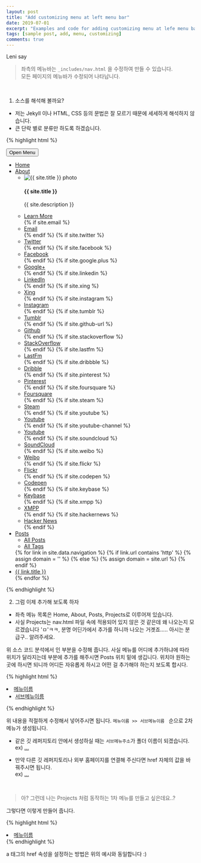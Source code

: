 ```yaml
---
layout: post
title: "Add customizing menu at left menu bar"
date: 2019-07-01
excerpt: "Examples and code for adding customizing menu at lefe menu bar."
tags: [sample post, add, menu, customizing]
comments: true
---
```


Leni say
> 좌측의 메뉴바는 `_includes/nav.html` 을 수정하여 만들 수 있습니다. <br>
>  모든 페이지의 메뉴바가 수정되어 나타납니다.

<br>

1. 소스를 해석해 볼까요?
  - 저는 Jekyll 이나 HTML, CSS 등의 문법은 잘 모르기 때문에 세세하게 해석하지 않습니다.
  - 큰 단락 별로 분류만 하도록 하겠습니다.


{% highlight html %}
<nav id="dl-menu" class="dl-menuwrapper" role="navigation">
  <button class="dl-trigger">Open Menu</button>
  <!-- 여기서 부터 메뉴바의 설정이 시작 됩니다 -->
  <ul class="dl-menu">
    <!-- 좌측 상단 메뉴의 `Home`을 눌렀을 때 동작하는 부분입니다 -->
    <li><a href="{{ site.url }}/">Home</a></li>
    <li>
      <!-- 좌측 상단 메뉴의 `About`을 눌렀을 때 동작하는 부분입니다 -->
      <a href="#">About</a>
      <ul class="dl-submenu">
        <li>
          <img src="{{ site.url }}/{{ site.logo }}" alt="{{ site.title }} photo" class="author-photo">
          <h4>{{ site.title }}</h4>
          <p>{{ site.description }}</p>
        </li>
        <!-- 좌측 상단 메뉴의 `About` 속에 `Learn More`을 눌렀을 때 동작하는 부분입니다. -->
        <li><a href="{{ site.url }}/about/"><span class="btn btn-inverse">Learn More</span></a></li>
                  <!-- 좌측 상단 메뉴의 `About`속에 연락수단으로 등록되는 부분입니다. -->
        {% if site.email %}<li>
                      <a href="mailto:{{ site.email }}" target="_blank" rel="noopener noreferrer"><i class="fa fa-fw fa-envelope-square"></i> Email</a>
                  </li>{% endif %}
                  {% if site.twitter %}<li>
                      <a href="http://twitter.com/{{ site.twitter }}" target="_blank" rel="noopener noreferrer"><i class="fa fa-fw fa-twitter-square"></i> Twitter</a>
                  </li>{% endif %}
                  {% if site.facebook %}<li>
                      <a href="http://facebook.com/{{ site.facebook }}" target="_blank" rel="noopener noreferrer"><i class="fa fa-fw fa-facebook-square"></i> Facebook</a>
                  </li>{% endif %}
                  {% if site.google.plus %}<li>
                      <a href="http://plus.google.com/+{{ site.google.plus }}" target="_blank" rel="noopener noreferrer"><i class="fa fa-fw fa-google-plus-square"></i> Google+</a>
                  </li>{% endif %}
                  {% if site.linkedin %}<li>
                      <a href="http://linkedin.com/in/{{ site.linkedin }}" target="_blank" rel="noopener noreferrer"><i class="fa fa-fw fa-linkedin-square"></i> LinkedIn</a>
                  </li>{% endif %}
                  {% if site.xing %}<li>
                      <a href="http://www.xing.com/profile/{{ site.xing }}" target="_blank" rel="noopener noreferrer"><i class="fa fa-fw fa-xing-square"></i> Xing</a>
                  </li>{% endif %}
                  {% if site.instagram %}<li>
                      <a href="http://instagram.com/{{ site.instagram }}" target="_blank" rel="noopener noreferrer"><i class="fa fa-fw fa-instagram"></i> Instagram</a>
                  </li>{% endif %}
                  {% if site.tumblr %}<li>
                      <a href="http://{{ site.tumblr }}.tumblr.com" target="_blank" rel="noopener noreferrer"><i class="fa fa-fw fa-tumblr-square"></i> Tumblr</a>
                  </li>{% endif %}
                  {% if site.github-url %}<li>
                      <a href="http://github.com/{{ site.github-url }}" target="_blank" rel="noopener noreferrer"><i class="fa fa-fw fa-github"></i> Github</a>
                  </li>{% endif %}
                  {% if site.stackoverflow %}<li>
                      <a href="http://stackoverflow.com/users/{{ site.stackoverflow }}" target="_blank" rel="noopener noreferrer"><i class="fa fa-fw fa-stack-overflow"></i> StackOverflow</a>
                  </li>{% endif %}
                  {% if site.lastfm %}<li>
                      <a href="http://lastfm.com/user/{{ site.lastfm }}" target="_blank" rel="noopener noreferrer"><i class="fa fa-fw fa-music"></i> LastFm</a>
                  </li>{% endif %}
                  {% if site.dribbble %}<li>
                      <a href="http://dribbble.com/{{ site.dribbble }}" target="_blank" rel="noopener noreferrer"><i class="fa fa-fw fa-dribbble"></i> Dribble</a>
                  </li>{% endif %}
                  {% if site.pinterest %}<li>
                      <a href="http://www.pinterest.com/{{ site.pinterest }}" target="_blank" rel="noopener noreferrer"><i class="fa fa-fw fa-pinterest"></i> Pinterest</a>
                  </li>{% endif %}
                  {% if site.foursquare %}<li>
                      <a href="http://foursquare.com/{{ site.foursquare }}" target="_blank" rel="noopener noreferrer"><i class="fa fa-fw fa-foursquare"></i> Foursquare</a>
                  </li>{% endif %}
                  {% if site.steam %}<li>
                      <a href="http://steamcommunity.com/id/{{ site.steam }}" target="_blank" rel="noopener noreferrer"><i class="fa fa-fw fa-steam-square"></i> Steam</a>
                  </li>{% endif %}
                  {% if site.youtube %}<li>
                      <a href="https://youtube.com/user/{{ site.youtube }}" target="_blank" rel="noopener noreferrer"><i class="fa fa-fw fa-youtube-square"></i> Youtube</a>
                  </li>{% endif %}
                  {% if site.youtube-channel %}<li>
                      <a href="https://youtube.com/channel/{{ site.youtube-channel }}" target="_blank" rel="noopener noreferrer"><i class="fa fa-fw fa-youtube"></i> Youtube</a>
                  </li>{% endif %}
                  {% if site.soundcloud %}<li>
                      <a href="http://soundcloud.com/{{ site.soundcloud }}" target="_blank" rel="noopener noreferrer"><i class="fa fa-fw fa-soundcloud"></i> SoundCloud</a>
                  </li>{% endif %}
                  {% if site.weibo %}<li>
                      <a href="http://www.weibo.com/{{ site.weibo }}" target="_blank" rel="noopener noreferrer"><i class="fa fa-fw fa-weibo"></i> Weibo</a>
                  </li>{% endif %}
                  {% if site.flickr %}<li>
                      <a href="http://www.flickr.com/{{ site.flickr }}" target="_blank" rel="noopener noreferrer"><i class="fa fa-fw fa-flickr"></i> Flickr</a>
                  </li>{% endif %}
                  {% if site.codepen %}<li>
                      <a href="http://codepen.io/{{ site.codepen }}" target="_blank" rel="noopener noreferrer"><i class="fa fa-fw fa-codepen"></i> Codepen</a>
                  </li>{% endif %}
                  {% if site.keybase %}<li>
                      <a href="https://keybase.io/{{ site.keybase }}" target="_blank" rel="noopener noreferrer"><i class="fa fa-fw fa-key"></i> Keybase</a>
                  </li>{% endif %}
                  {% if site.xmpp %}<li>
                      <a href="xmpp:{{ site.xmpp }}" target="_blank" rel="noopener noreferrer"><i class="fa fa-fw fa-lightbulb-o"></i> XMPP</a>
                  </li>{% endif %}
                  {% if site.hackernews %}<li>
                      <a href="https://news.ycombinator.com/user?id={{ site.hackernews }}" target="_blank" rel="noopener noreferrer"><i class="fa fa-fw fa-hacker-news"></i> Hacker News</a>
                  </li>{% endif %}
      </ul><!-- /.dl-submenu -->
    </li>
    <li>
      <!-- 좌측 상단 메뉴의 `Posts`을 눌렀을 때 동작하는 부분입니다. -->
      <a href="#">Posts</a>
      <ul class="dl-submenu">
        <li><a href="{{ site.url }}/posts/">All Posts</a></li>
        <li><a href="{{ site.url }}/tags/">All Tags</a></li>
      </ul>
    </li>
    <!-- ★ ☆ ★ ☆ 여기 ★ ☆ ★ ☆ -->
    {% for link in site.data.navigation %}
      {% if link.url contains 'http' %}
          {% assign domain = '' %}
          {% else %}
          {% assign domain = site.url %}
      {% endif %}
      <li><a href="{{ domain }}{{ link.url }}" {% if link.url contains 'http' %}target="_blank" rel="noopener noreferrer"{% endif %}>{{ link.title }}</a></li>
    {% endfor %}
  </ul><!-- /.dl-menu -->
</nav><!-- /.dl-menuwrapper -->
{% endhighlight %}

<br>

2. 그럼 이제 추가해 보도록 하자
  - 좌측 메뉴 목록은 Home, About, Posts, Projects로 이루어져 있습니다.
  -  사실 Projects는 nav.html 파일 속에 적용되어 있지 않은 것 같은데 왜 나오는지 모르겠습니다 'ㅁ'ㅋㅋ, 분명 어딘가에서 추가를 하니까 나오는 거곗죠..... 아시는 분 급구.. 알려주세요.

위 소스 코드 분석에서 <!-- ★ ☆ ★ ☆ 여기 ★ ☆ ★ ☆ --> 인 부분을 수정해 줍니다.
사실 메뉴를 어디에 추가하냐에 따라 위치가 달라지는데 <!-- ★ ☆ ★ ☆ 여기 ★ ☆ ★ ☆ --> 부분에 추가를 해주시면 Posts 위치 밑에 생깁니다.
위치야 원하는 곳에 하시면 되니까 어디든 자유롭게 하시고 어떤 걸 추가해야 하는지 보도록 합시다.

{% highlight html %}
<li>
  <a href="#">메뉴이름</a>
  <ul class="dl-submenu">
    <li><a href="{{ site.url }}/서브메뉴주소/">서브메뉴이름</a></li>
  </ul>
</li>
{% endhighlight %}

위 내용을 적절하게 수정해서 넣어주시면 됩니다.
`메뉴이름 >> 서브메뉴이름 ` 순으로 2차 메뉴가 생성됩니다.

- 같은 깃 레퍼지토리 안에서 생성하실 때는 `서브메뉴주소`가 폴더 이름이 되겠습니다. <br>
ex) <a href="{{ stie.url }}/_posts/"> ... </a>

- 만약 다른 깃 레퍼지토리나 외부 홈페이지를 연결해 주신다면 href 자체의 값을 바꿔주시면 됩니다. <br>
ex) <a href="http://www.github.com"> ...</a>

<br>

> 아? 그런데 나는 Projects 처럼 동작하는 1차 메뉴를 만들고 싶은데요..?

그렇다면 이렇게 만들어 줍니다.

{% highlight html %}
<li>
  <a href="{{ stie.url }}/메뉴주소">메뉴이름</a>
</li>
{% endhighlight %}

  a 태그의 href 속성을 설정하는 방법은 위의 예시와 동일합니다 :)
